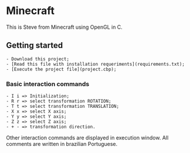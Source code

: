 # Minecraft

This is Steve from Minecraft using OpenGL in C.

## Getting started

	- Download this project;
	- [Read this file with installation requeriments](requirements.txt);
	- [Execute the project file](project.cbp);

### Basic interaction commands

	- I i => Initialization;
	- R r => select transformation ROTATION;
	- T t => select transformation TRANSLATION;
	- X x => select X axis;
	- Y y => select Y axis;
	- Z z => select Z axis;
	- + - => transformation direction.

Other interaction commands are displayed in execution window.
All comments are written in brazilian Portuguese.